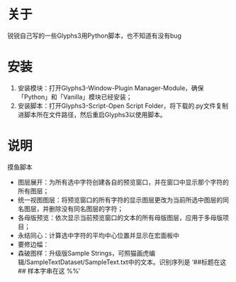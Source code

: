 # 关于
锐锐自己写的一些Glyphs3用Python脚本，也不知道有没有bug

# 安装
1. 安装模块：打开Glyphs3-Window-Plugin Manager-Module，确保「Python」和「Vanilla」模块已经安装；
2. 安装脚本：打开Glyphs3-Script-Open Script Folder，将下载的.py文件复制进脚本所在文件路径，然后重启Glyphs3以使用脚本。

# 说明
摸鱼脚本
* 图层展开：为所有选中字符创建各自的预览窗口，并在窗口中显示那个字符的所有图层；
* 统一视图图层：将预览窗口的所有字符的显示图层更改为当前所选中图层的同名图层，并删除没有同名图层的字符；
* 各母版预览：依次显示当前预览窗口的文本的所有母版图层，应用于多母版项目；
* 永结同心：计算选中字符的平均中心位置并显示在宏面板中
* 要修边幅：
* 森破图样：升级版Sample Strings，可照猫画虎编辑/SampleTextDataset/SampleText.txt中的文本。识别序列是
   ‘##标题在这##
  样本字串在这
  %%’

